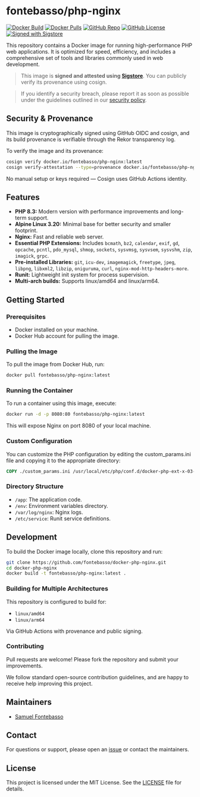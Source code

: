 # fontebasso/php-nginx

[![Docker Build](https://github.com/fontebasso/docker-php-nginx/workflows/docker/badge.svg)](https://github.com/fontebasso/docker-php-nginx/actions?query=workflow%3Adocker)
[![Docker Pulls](https://img.shields.io/docker/pulls/fontebasso/php-nginx)](https://hub.docker.com/r/fontebasso/php-nginx)
[![GitHub Repo](https://img.shields.io/badge/github-repo-yellowgreen)](https://github.com/fontebasso/docker-php-nginx)
[![GitHub License](https://img.shields.io/github/license/fontebasso/docker-php-nginx)](https://github.com/fontebasso/docker-php-nginx/blob/main/LICENSE)
[![Signed with Sigstore](https://img.shields.io/badge/sigstore-signed-blue?logo=sigstore)](https://www.sigstore.dev)

This repository contains a Docker image for running high-performance PHP web applications. It is optimized for speed, efficiency, and includes a comprehensive set of tools and libraries commonly used in web development.

> This image is **signed and attested using [Sigstore](https://www.sigstore.dev/)**. You can publicly verify its provenance using cosign.

> If you identify a security breach, please report it as soon as possible under the guidelines outlined in our [security policy](SECURITY.md).


## Security & Provenance

This image is cryptographically signed using GitHub OIDC and cosign, and its build provenance is verifiable through the Rekor transparency log.

To verify the image and its provenance:

```bash
cosign verify docker.io/fontebasso/php-nginx:latest
cosign verify-attestation --type=provenance docker.io/fontebasso/php-nginx:latest
```

No manual setup or keys required — Cosign uses GitHub Actions identity.

## Features

- **PHP 8.3:** Modern version with performance improvements and long-term support.
- **Alpine Linux 3.20:** Minimal base for better security and smaller footprint.
- **Nginx:** Fast and reliable web server.
- **Essential PHP Extensions:** Includes `bcmath`, `bz2`, `calendar`, `exif`, `gd`, `opcache`, `pcntl`, `pdo_mysql`, `shmop`, `sockets`, `sysvmsg`, `sysvsem`, `sysvshm`, `zip`, `imagick`, `grpc`.
- **Pre-installed Libraries:** `git`, `icu-dev`, `imagemagick`, `freetype`, `jpeg`, `libpng`, `libxml2`, `libzip`, `oniguruma`, `curl`, `nginx-mod-http-headers-more`.
- **Runit:** Lightweight init system for process supervision.
- **Multi-arch builds:** Supports linux/amd64 and linux/arm64.

## Getting Started

### Prerequisites

- Docker installed on your machine.
- Docker Hub account for pulling the image.

### Pulling the Image

To pull the image from Docker Hub, run:

```bash
docker pull fontebasso/php-nginx:latest
```
### Running the Container

To run a container using this image, execute:

```bash
docker run -d -p 8080:80 fontebasso/php-nginx:latest
```

This will expose Nginx on port 8080 of your local machine.

### Custom Configuration

You can customize the PHP configuration by editing the custom_params.ini file and copying it to the appropriate directory:

```dockerfile
COPY ./custom_params.ini /usr/local/etc/php/conf.d/docker-php-ext-x-03-custom-params.ini
```

### Directory Structure

- `/app`: The application code.
- `/env`: Environment variables directory.
- `/var/log/nginx`: Nginx logs.
- `/etc/service`: Runit service definitions.

## Development

To build the Docker image locally, clone this repository and run:

```bash
git clone https://github.com/fontebasso/docker-php-nginx.git
cd docker-php-nginx
docker build -t fontebasso/php-nginx:latest .
```

### Building for Multiple Architectures

This repository is configured to build for:

- `linux/amd64`
- `linux/arm64`

Via GitHub Actions with provenance and public signing.

### Contributing

Pull requests are welcome! Please fork the repository and submit your improvements.

We follow standard open-source contribution guidelines, and are happy to receive help improving this project.

## Maintainers

- [Samuel Fontebasso](https://github.com/fontebasso)

## Contact

For questions or support, please open an [issue](https://github.com/fontebasso/docker-php-nginx/issues) or contact the maintainers.

## License

This project is licensed under the MIT License. See the [LICENSE](LICENSE) file for details.
